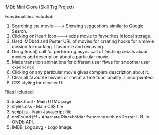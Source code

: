 IMDb Mini Clone (Skill Tag Project)

Functionalities Included:
1. Searching the movie---> Showing suggestions similar to Google Search.
2. Clicking on Heart Icon---> adds movie to favourites in local storage.
3. Used IMDb Id and Poster URL of movies for creating hooks for a movie division for marking it favourite and removing.
4. Using fetch() call for performing async call of fetching details about movies and description    about a particular movie.
5. Made transition animations for different user flows for smoother user experience.
6. Clicking on any particular movie gives complete description about it.
7. Clear all favourite movies or one at a time functionality is incorporated.
8. CSS styling for cleaner UI.

Files Included:
1. index.html - Main HTML page
2. styles.css - Main CSS file
3. script.js - Main Javascript file
4. notFound.jfif - Alternate Placeholder for movie with no Poster URL in OMDb API.
5. IMDB_Logo.svg - Logo image.
